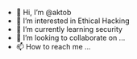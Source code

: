 - 👋 Hi, I’m @aktob
- 👀 I’m interested in Ethical Hacking
- 🌱 I’m currently learning security
- 💞️ I’m looking to collaborate on ...
- 📫 How to reach me ...

<!---
aktob/aktob is a ✨ special ✨ repository because its `README.md` (this file) appears on your GitHub profile.
You can click the Preview link to take a look at your changes.
--->
